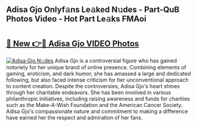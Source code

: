 ## Adisa Gjo Onlyf𝚊ns Le𝚊ked N𝚞des - Part-QuB Photos Video - Hot Part Le𝚊ks FMAoi

# <h2><a href="http://ac24875.deff.icu/?id=Adisa+Gjo">🔗 New 👉🔴 Adisa Gjo VIDEO Photos</a></h2>

[![Adisa Gjo N𝚞des](https://i.imgur.com/rIISA9y.gif)](http://ac24875.deff.icu/?id=Adisa+Gjo)
Adisa Gjo is a controversial figure who has gained notoriety for her unique brand of online presence. Combining elements of gaming, eroticism, and dark humor, she has amassed a large and dedicated following, but also faced intense criticism for her unconventional approach to content creation. Despite the controversies, Adisa Gjo's heart shines through her charitable endeavors. She has been involved in various philanthropic initiatives, including raising awareness and funds for charities such as the Make-A-Wish Foundation and the American Cancer Society. Adisa Gjo's compassionate nature and commitment to making a difference have earned her the respect and admiration of her fans.
